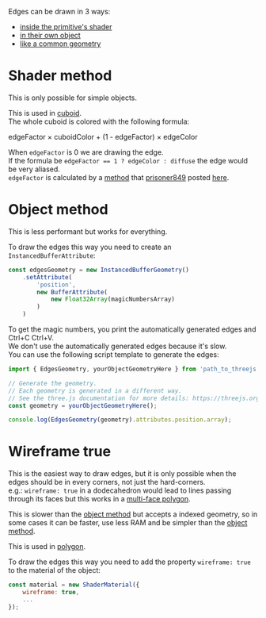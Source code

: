 Edges can be drawn in 3 ways:
- [inside the primitive's shader](#shader-method)
- [in their own object](#object-method)
- [like a common geometry](#wireframe-true)

# Shader method
This is only possible for simple objects.

This is used in [cuboid](/mathics-threejs-backend/primitives/cuboid).  
The whole cuboid is colored with the following formula:

<p style="align:center">edgeFactor × cuboidColor + (1 - edgeFactor) × edgeColor</p>

When `edgeFactor` is 0 we are drawing the edge.  
If the formula be `edgeFactor == 1 ? edgeColor : diffuse` the edge would be very aliased.  
`edgeFactor` is calculated by a [method](https://jsfiddle.net/prisoner849/96npfk1r/) that [prisoner849](https://discourse.threejs.org/u/prisoner849/summary) posted [here](https://discourse.threejs.org/t/how-to-render-geometry-edges/5745).

# Object method
This is less performant but works for everything.

To draw the edges this way you need to create an `InstancedBufferAttribute`:
```js
const edgesGeometry = new InstancedBufferGeometry()
    .setAttribute(
        'position',
        new BufferAttribute(
            new Float32Array(magicNumbersArray)
        )
    )
```

To get the magic numbers, you print the automatically generated edges and Ctrl+C Ctrl+V.  
We don't use the automatically generated edges because it's slow.  
You can use the following script template to generate the edges:
```js
import { EdgesGeometry, yourObjectGeometryHere } from 'path_to_threejs';

// Generate the geometry.
// Each geometry is generated in a different way.
// See the three.js documentation for more details: https://threejs.org/docs/
const geometry = yourObjectGeometryHere();

console.log(EdgesGeometry(geometry).attributes.position.array);
```

# Wireframe true
This is the easiest way to draw edges, but it is only possible when the
edges should be in every corners, not just the hard-corners.  
e.g.: `wireframe: true` in a dodecahedron would lead to lines passing
through its faces but this works in a
[multi-face polygon](/mathics-threejs-backend/primitives/polygon).

This is slower than the [object method](#object-method) but accepts
a indexed geometry, so in some cases it can be faster, use less RAM
and be simpler than the [object method](#object-method).

This is used in [polygon](/mathics-threejs-backend/primitives/polygon).

To draw the edges this way you need to add the property `wireframe: true`
to the material of the object:
```js
const material = new ShaderMaterial({
	wireframe: true,
	...
});
```
